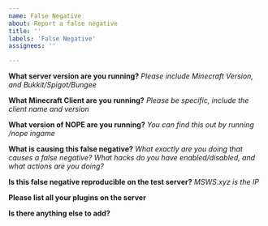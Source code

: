 ```yaml
---
name: False Negative
about: Report a false negative
title: ''
labels: 'False Negative'
assignees: ''

---
```


**What server version are you running?**
_Please include Minecraft Version, and Bukkit/Spigot/Bungee_

**What Minecraft Client are you running?**
_Please be specific, include the client name and version_

**What version of NOPE are you running?**
_You can find this out by running /nope ingame_

**What is causing this false negative?**
_What exactly are you doing that causes a false negative? What hacks do you have enabled/disabled, and what actions are you doing?_

**Is this false negative reproducible on the test server?**
_MSWS.xyz is the IP_

**Please list all your plugins on the server**

**Is there anything else to add?**
